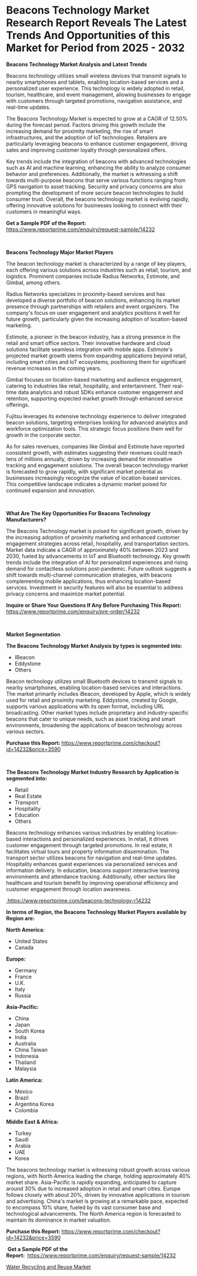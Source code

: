<p><h1>Beacons Technology Market Research Report Reveals The Latest Trends And Opportunities of this Market for Period from 2025 - 2032</h1></p><p><strong>Beacons Technology Market Analysis and Latest Trends</strong></p>
<p><p>Beacons technology utilizes small wireless devices that transmit signals to nearby smartphones and tablets, enabling location-based services and a personalized user experience. This technology is widely adopted in retail, tourism, healthcare, and event management, allowing businesses to engage with customers through targeted promotions, navigation assistance, and real-time updates.</p><p>The Beacons Technology Market is expected to grow at a CAGR of 12.50% during the forecast period. Factors driving this growth include the increasing demand for proximity marketing, the rise of smart infrastructures, and the adoption of IoT technologies. Retailers are particularly leveraging beacons to enhance customer engagement, driving sales and improving customer loyalty through personalized offers.</p><p>Key trends include the integration of beacons with advanced technologies such as AI and machine learning, enhancing the ability to analyze consumer behavior and preferences. Additionally, the market is witnessing a shift towards multi-purpose beacons that serve various functions ranging from GPS navigation to asset tracking. Security and privacy concerns are also prompting the development of more secure beacon technologies to build consumer trust. Overall, the beacons technology market is evolving rapidly, offering innovative solutions for businesses looking to connect with their customers in meaningful ways.</p></p>
<p><strong>Get a Sample PDF of the Report:&nbsp;</strong> <a href="https://www.reportprime.com/enquiry/request-sample/14232?utm_campaign=3327&utm_medium=2&utm_source=Github&utm_content=ia&utm_term=20032025&utm_id=beacons-technology">https://www.reportprime.com/enquiry/request-sample/14232</a></p>
<p>&nbsp;</p>
<p><strong>Beacons Technology Major Market Players</strong></p>
<p><p>The beacon technology market is characterized by a range of key players, each offering various solutions across industries such as retail, tourism, and logistics. Prominent companies include Radius Networks, Estimote, and Gimbal, among others.</p><p>Radius Networks specializes in proximity-based services and has developed a diverse portfolio of beacon solutions, enhancing its market presence through partnerships with retailers and event organizers. The company's focus on user engagement and analytics positions it well for future growth, particularly given the increasing adoption of location-based marketing.</p><p>Estimote, a pioneer in the beacon industry, has a strong presence in the retail and smart office sectors. Their innovative hardware and cloud solutions facilitate seamless integration with mobile apps. Estimote's projected market growth stems from expanding applications beyond retail, including smart cities and IoT ecosystems, positioning them for significant revenue increases in the coming years.</p><p>Gimbal focuses on location-based marketing and audience engagement, catering to industries like retail, hospitality, and entertainment. Their real-time data analytics and robust SDKs enhance customer engagement and retention, supporting expected market growth through enhanced service offerings.</p><p>Fujitsu leverages its extensive technology experience to deliver integrated beacon solutions, targeting enterprises looking for advanced analytics and workforce optimization tools. This strategic focus positions them well for growth in the corporate sector.</p><p>As for sales revenues, companies like Gimbal and Estimote have reported consistent growth, with estimates suggesting their revenues could reach tens of millions annually, driven by increasing demand for innovative tracking and engagement solutions. The overall beacon technology market is forecasted to grow rapidly, with significant market potential as businesses increasingly recognize the value of location-based services. This competitive landscape indicates a dynamic market poised for continued expansion and innovation.</p></p>
<p>&nbsp;</p>
<p><strong>What Are The Key Opportunities For Beacons Technology Manufacturers?</strong></p>
<p><p>The Beacons Technology market is poised for significant growth, driven by the increasing adoption of proximity marketing and enhanced customer engagement strategies across retail, hospitality, and transportation sectors. Market data indicate a CAGR of approximately 40% between 2023 and 2030, fueled by advancements in IoT and Bluetooth technology. Key growth trends include the integration of AI for personalized experiences and rising demand for contactless solutions post-pandemic. Future outlook suggests a shift towards multi-channel communication strategies, with beacons complementing mobile applications, thus enhancing location-based services. Investment in security features will also be essential to address privacy concerns and maximize market potential.</p></p>
<p><strong>Inquire or Share Your Questions If Any Before Purchasing This Report:</strong> <a href="https://www.reportprime.com/enquiry/pre-order/14232?utm_campaign=3327&utm_medium=2&utm_source=Github&utm_content=ia&utm_term=20032025&utm_id=beacons-technology">https://www.reportprime.com/enquiry/pre-order/14232</a></p>
<p>&nbsp;</p>
<p><strong>Market Segmentation</strong></p>
<p><strong>The Beacons Technology Market Analysis by types is segmented into:</strong></p>
<p><ul><li>IBeacon</li><li>Eddystone</li><li>Others</li></ul></p>
<p><p>Beacon technology utilizes small Bluetooth devices to transmit signals to nearby smartphones, enabling location-based services and interactions. The market primarily includes iBeacon, developed by Apple, which is widely used for retail and proximity marketing. Eddystone, created by Google, supports various applications with its open format, including URL broadcasting. Other market types include proprietary and industry-specific beacons that cater to unique needs, such as asset tracking and smart environments, broadening the applications of beacon technology across various sectors.</p></p>
<p><strong>Purchase this Report:&nbsp;</strong><a href="https://www.reportprime.com/checkout?id=14232&price=3590&utm_campaign=3327&utm_medium=2&utm_source=Github&utm_content=ia&utm_term=20032025&utm_id=beacons-technology">https://www.reportprime.com/checkout?id=14232&price=3590</a></p>
<p>&nbsp;</p>
<p><strong>The Beacons Technology Market Industry Research by Application is segmented into:</strong></p>
<p><ul><li>Retail</li><li>Real Estate</li><li>Transport</li><li>Hospitality</li><li>Education</li><li>Others</li></ul></p>
<p><p>Beacons technology enhances various industries by enabling location-based interactions and personalized experiences. In retail, it drives customer engagement through targeted promotions. In real estate, it facilitates virtual tours and property information dissemination. The transport sector utilizes beacons for navigation and real-time updates. Hospitality enhances guest experiences via personalized services and information delivery. In education, beacons support interactive learning environments and attendance tracking. Additionally, other sectors like healthcare and tourism benefit by improving operational efficiency and customer engagement through location awareness.</p></p>
<p><a href="https://www.reportprime.com/beacons-technology-r14232?utm_campaign=3327&utm_medium=2&utm_source=Github&utm_content=ia&utm_term=20032025&utm_id=beacons-technology">&nbsp;https://www.reportprime.com/beacons-technology-r14232</a></p>
<p><strong>In terms of Region, the Beacons Technology Market Players available by Region are:</strong></p>
<p>
    <p> <strong> North America: </strong>
        <ul>
            <li>United States</li>
            <li>Canada</li>
        </ul>
        </p> 
    <p> <strong> Europe: </strong>
        <ul>
            <li>Germany</li>
            <li>France</li>
            <li>U.K.</li>
            <li>Italy</li>
            <li>Russia</li>
        </ul>
        </p> 
    <p> <strong> Asia-Pacific: </strong>
        <ul>
            <li>China</li>
            <li>Japan</li>
            <li>South Korea</li>
            <li>India</li>
            <li>Australia</li>
            <li>China Taiwan</li>
            <li>Indonesia</li>
            <li>Thailand</li>
            <li>Malaysia</li>
        </ul>
        </p> 
    <p> <strong> Latin America: </strong>
        <ul>
            <li>Mexico</li>
            <li>Brazil</li>
            <li>Argentina Korea</li>
            <li>Colombia</li>
        </ul>
        </p> 
    <p> <strong> Middle East & Africa: </strong>
        <ul>
            <li>Turkey</li>
            <li>Saudi</li>
            <li>Arabia</li>
            <li>UAE</li>
            <li>Korea</li>
        </ul>
    </p>
    </p>
<p><p>The beacons technology market is witnessing robust growth across various regions, with North America leading the charge, holding approximately 40% market share. Asia-Pacific is rapidly expanding, anticipated to capture around 30% due to increased adoption in retail and smart cities. Europe follows closely with about 20%, driven by innovative applications in tourism and advertising. China's market is growing at a remarkable pace, expected to encompass 10% share, fueled by its vast consumer base and technological advancements. The North America region is forecasted to maintain its dominance in market valuation.</p></p>
<p><strong>Purchase this Report: </strong><a href="https://www.reportprime.com/checkout?id=14232&price=3590&utm_campaign=3327&utm_medium=2&utm_source=Github&utm_content=ia&utm_term=20032025&utm_id=beacons-technology">https://www.reportprime.com/checkout?id=14232&price=3590</a></p>
<p>&nbsp;<strong>Get a Sample PDF of the Report:&nbsp;&nbsp;</strong><a href="https://www.reportprime.com/enquiry/request-sample/14232?utm_campaign=3327&utm_medium=2&utm_source=Github&utm_content=ia&utm_term=20032025&utm_id=beacons-technology">https://www.reportprime.com/enquiry/request-sample/14232</a></p>
<p><strong></strong></p>
<p><p><a href="https://github.com/lestymbango/Market-Research-Report-List-1/blob/main/water-recycling-and-reuse-market.md?utm_campaign=3327&utm_medium=2&utm_source=Github&utm_content=ia&utm_term=20032025&utm_id=beacons-technology">Water Recycling and Reuse Market</a></p></p>
